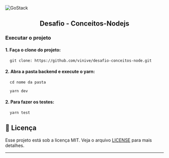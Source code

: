 
<img alt="GoStack" src="https://storage.googleapis.com/golden-wind/bootcamp-gostack/header-desafios.png" />
<h2 align="center">
  Desafio - Conceitos-Nodejs
</h2>

<h3>Executar o projeto</h3>

<h4>1. Faça o clone do projeto:</h4>

```
  git clone: https://github.com/vinive/desafio-conceitos-node.git
```

<h4>2. Abra a pasta backend e execute o yarn:</h4>

```
  cd nome da pasta
  
  yarn dev
```


<h4>2. Para fazer os testes:</h4>

```  
  yarn test
```

## :memo: Licença

Esse projeto está sob a licença MIT. Veja o arquivo [LICENSE](LICENSE.md) para mais detalhes.

---
